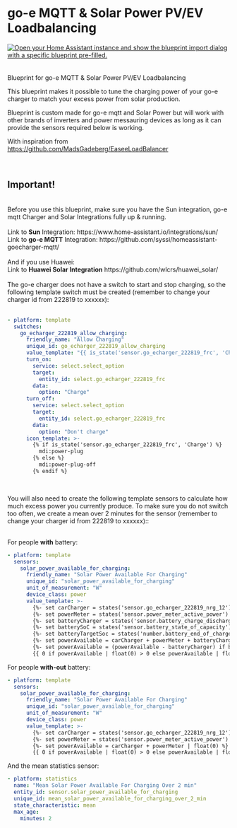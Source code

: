 # go-e MQTT & Solar Power PV/EV Loadbalancing
<a href="https://my.home-assistant.io/redirect/blueprint_import/?blueprint_url=https%3A%2F%2Fgithub.com%2Fwoopstar%2Fgoe_solar_pv_loadbalacer%2Fblob%2Fmain%2Fgoe_solar_pv_loadbalacer.yaml" target="_blank"><img src="https://my.home-assistant.io/badges/blueprint_import.svg" alt="Open your Home Assistant instance and show the blueprint import dialog with a specific blueprint pre-filled." /></a><br><br><br>
Blueprint for go-e MQTT & Solar Power PV/EV Loadbalancing

This blueprint makes it possible to tune the charging power of your go-e charger to match your excess power from solar production.

Blueprint is custom made for go-e mqtt and Solar Power but will work with other brands of inverters and power messauring devices as long as it can provide the sensors required below is working.

With inspiration from https://github.com/MadsGadeberg/EaseeLoadBalancer

<br>
<b><h2>Important!</h2></b><br>
Before you use this blueprint, make sure you have the Sun integration, go-e mqtt Charger and Solar Integrations fully up & running. <br>
<br>
Link to <b>Sun</b> Integration: https://www.home-assistant.io/integrations/sun/  <br>
Link to <b>go-e MQTT</b> Integration: https://github.com/syssi/homeassistant-goecharger-mqtt/ <br>
 <br>
And if you use Huawei: <br>
Link to <b>Huawei Solar Integration</b> https://github.com/wlcrs/huawei_solar/ <br>
<br>
The go-e charger does not have a switch to start and stop charging, so the following template switch must be created (remember to change your charger id from 222819 to xxxxxx):<br>
<br>

```yaml
- platform: template
  switches:
    go_echarger_222819_allow_charging:
      friendly_name: "Allow Charging"
      unique_id: go_echarger_222819_allow_charging
      value_template: "{{ is_state('sensor.go_echarger_222819_frc', 'Charge') }}"
      turn_on:
        service: select.select_option
        target:
          entity_id: select.go_echarger_222819_frc
        data:
          option: "Charge"
      turn_off:
        service: select.select_option
        target:
          entity_id: select.go_echarger_222819_frc
        data:
          option: "Don't charge"
      icon_template: >-
        {% if is_state('sensor.go_echarger_222819_frc', 'Charge') %}
          mdi:power-plug
        {% else %}
          mdi:power-plug-off
        {% endif %}
```

<br>

You will also need to create the following template sensors to calculate how much excess power you currently produce. To  make sure you do not switch too often, we create a mean over 2 minutes for the sensor (remember to change your charger id from 222819 to xxxxxx)::<br><br>

For people <b>with</b> battery:

```yaml
- platform: template
  sensors:
    solar_power_available_for_charging:
      friendly_name: "Solar Power Available For Charging"
      unique_id: "solar_power_available_for_charging"
      unit_of_measurement: "W"
      device_class: power
      value_template: >-
        {%- set carCharger = states('sensor.go_echarger_222819_nrg_12') | float(0) %}
        {%- set powerMeter = states('sensor.power_meter_active_power') | float(0) %}
        {%- set batteryCharger = states('sensor.battery_charge_discharge_power') | float(5000) %}
        {%- set batterySoC = states('sensor.battery_state_of_capacity') | int(5) %}
        {%- set batteryTargetSoc = states('number.battery_end_of_charge_soc') | int(100) * 0.98 %}
        {%- set powerAvailable = carCharger + powerMeter + batteryCharger | float(0) %}
        {%- set powerAvailable = (powerAvailable - batteryCharger) if batterySoC < batteryTargetSoc else powerAvailable %}
        {{ 0 if powerAvailable | float(0) > 0 else powerAvailable | float(0) }}
```


For people <b>with-out</b> battery:

```yaml
- platform: template
  sensors:
    solar_power_available_for_charging:
      friendly_name: "Solar Power Available For Charging"
      unique_id: "solar_power_available_for_charging"
      unit_of_measurement: "W"
      device_class: power
      value_template: >-
        {%- set carCharger = states('sensor.go_echarger_222819_nrg_12') | float(0) %}
        {%- set powerMeter = states('sensor.power_meter_active_power') | float(0) %}
        {%- set powerAvailable = carCharger + powerMeter | float(0) %}
        {{ 0 if powerAvailable | float(0) > 0 else powerAvailable | float(0) }}
```

And the mean statistics sensor:

```yaml
- platform: statistics
  name: "Mean Solar Power Available For Charging Over 2 min"
  entity_id: sensor.solar_power_available_for_charging
  unique_id: mean_solar_power_available_for_charging_over_2_min
  state_characteristic: mean
  max_age:
    minutes: 2
```
